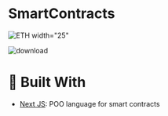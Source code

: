# SmartContracts

![ETH](https://user-images.githubusercontent.com/76250515/135493915-d89007a7-5640-4702-9e59-ed66f5787d39.png) width="25"



  
![download](https://user-images.githubusercontent.com/76250515/135490126-99c201c8-c565-4a14-b1c9-636bde637e43.png)


# 🍔 Built With
- [Next JS](https://docs.soliditylang.org/en/v0.8.9/#): POO language for smart contracts
